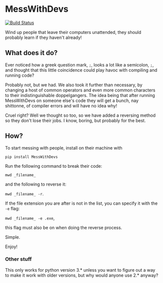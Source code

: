 # MessWithDevs

[![Build Status](https://travis-ci.org/AlexJamesWright/MessWithDevs.svg?branch=master)](https://travis-ci.org/AlexJamesWright/MessWithDevs)

Wind up people that leave their computers unattended, they should probably learn
if they haven't already!

## What does it do?

Ever noticed how a greek question mark, `;`, looks a lot like a semicolon, `;`,
and thought that this little coincidence could play havoc with compiling and
running code?

Probably not, but we had. We also took it further than necessary, by changing a
host of common operators and even more common characters to their indistinguishable
doppelgangers. The idea being that after running MessWithDevs on someone else's
code they will get a bunch, nay shittonne, of compiler errors and will have no
idea why!

Cruel right? Well we thought so too, so we have added a reversing method so they
don't lose their jobs. I know, boring, but probably for the best.

## How?

To start messing with people, install on their machine with

  `pip install MessWithDevs`

Run the following command to break their code:

  `mwd _filename_`

and the following to reverse it:

  `mwd _filename_ -r`.

If the file extension you are after is not in the list, you can specify it with
the `-e` flag:

  `mwd _filename_ -e .exe`,

this flag must also be on when doing the reverse process.

Simple.

Enjoy!

### Other stuff

This only works for python version 3.* unless you want to figure out a way to
make it work with older versions, but why would anyone use 2.* anyway?
